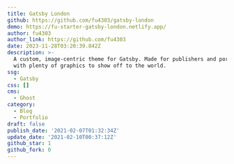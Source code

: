 ```yaml
---
title: Gatsby London
github: https://github.com/fu4303/gatsby-london
demo: https://fu-starter-gatsby-london.netlify.app/
author: fu4303
author_link: https://github.com/fu4303
date: 2023-11-28T03:20:39.842Z
description: >-
  A custom, image-centric theme for Gatsby. Made for publishers and portfolios
  with plenty of graphics to show off to the world.
ssg:
  - Gatsby
css: []
cms:
  - Ghost
category:
  - Blog
  - Portfolio
draft: false
publish_date: '2021-02-07T01:32:34Z'
update_date: '2021-02-10T00:37:12Z'
github_star: 1
github_fork: 0
---
```


